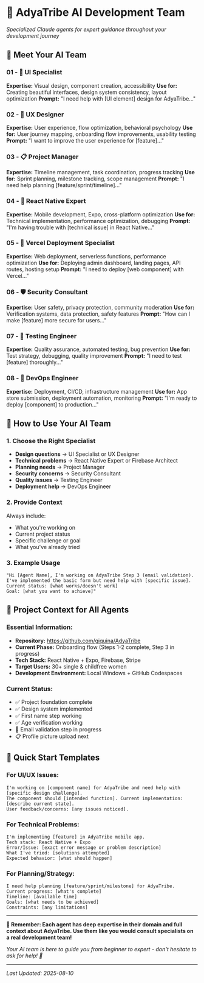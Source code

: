 # 🤖 AdyaTribe AI Development Team

*Specialized Claude agents for expert guidance throughout your development journey*

## 👥 **Meet Your AI Team**

### **01 - 🎨 UI Specialist**
**Expertise:** Visual design, component creation, accessibility
**Use for:** Creating beautiful interfaces, design system consistency, layout optimization
**Prompt:** "I need help with [UI element] design for AdyaTribe..."

### **02 - 🧠 UX Designer** 
**Expertise:** User experience, flow optimization, behavioral psychology
**Use for:** User journey mapping, onboarding flow improvements, usability testing
**Prompt:** "I want to improve the user experience for [feature]..."

### **03 - 📋 Project Manager**
**Expertise:** Timeline management, task coordination, progress tracking
**Use for:** Sprint planning, milestone tracking, scope management
**Prompt:** "I need help planning [feature/sprint/timeline]..."

### **04 - 📱 React Native Expert**
**Expertise:** Mobile development, Expo, cross-platform optimization
**Use for:** Technical implementation, performance optimization, debugging
**Prompt:** "I'm having trouble with [technical issue] in React Native..."

### **05 - 🚀 Vercel Deployment Specialist**
**Expertise:** Web deployment, serverless functions, performance optimization
**Use for:** Deploying admin dashboard, landing pages, API routes, hosting setup
**Prompt:** "I need to deploy [web component] with Vercel..."

### **06 - 🛡️ Security Consultant**
**Expertise:** User safety, privacy protection, community moderation
**Use for:** Verification systems, data protection, safety features
**Prompt:** "How can I make [feature] more secure for users..."

### **07 - 🧪 Testing Engineer**
**Expertise:** Quality assurance, automated testing, bug prevention
**Use for:** Test strategy, debugging, quality improvement
**Prompt:** "I need to test [feature] thoroughly..."

### **08 - 🚀 DevOps Engineer**
**Expertise:** Deployment, CI/CD, infrastructure management
**Use for:** App store submission, deployment automation, monitoring
**Prompt:** "I'm ready to deploy [component] to production..."

## 🎯 **How to Use Your AI Team**

### **1. Choose the Right Specialist**
- **Design questions** → UI Specialist or UX Designer
- **Technical problems** → React Native Expert or Firebase Architect
- **Planning needs** → Project Manager
- **Security concerns** → Security Consultant
- **Quality issues** → Testing Engineer
- **Deployment help** → DevOps Engineer

### **2. Provide Context**
Always include:
- What you're working on
- Current project status
- Specific challenge or goal
- What you've already tried

### **3. Example Usage**
```
"Hi [Agent Name], I'm working on AdyaTribe Step 3 (email validation). 
I've implemented the basic form but need help with [specific issue].
Current status: [what works/doesn't work]
Goal: [what you want to achieve]"
```

## 📱 **Project Context for All Agents**

### **Essential Information:**
- **Repository:** https://github.com/giquina/AdyaTribe
- **Current Phase:** Onboarding flow (Steps 1-2 complete, Step 3 in progress)
- **Tech Stack:** React Native + Expo, Firebase, Stripe
- **Target Users:** 30+ single & childfree women
- **Development Environment:** Local Windows + GitHub Codespaces

### **Current Status:**
- ✅ Project foundation complete
- ✅ Design system implemented
- ✅ First name step working
- ✅ Age verification working
- 🔄 Email validation step in progress
- 📋 Profile picture upload next

## 🎯 **Quick Start Templates**

### **For UI/UX Issues:**
```
I'm working on [component name] for AdyaTribe and need help with [specific design challenge]. 
The component should [intended function]. Current implementation: [describe current state].
User feedback/concerns: [any issues noticed].
```

### **For Technical Problems:**
```
I'm implementing [feature] in AdyaTribe mobile app. 
Tech stack: React Native + Expo
Error/Issue: [exact error message or problem description]
What I've tried: [solutions attempted]
Expected behavior: [what should happen]
```

### **For Planning/Strategy:**
```
I need help planning [feature/sprint/milestone] for AdyaTribe.
Current progress: [what's complete]
Timeline: [available time]
Goals: [what needs to be achieved]
Constraints: [any limitations]
```

---

**🤖 Remember: Each agent has deep expertise in their domain and full context about AdyaTribe. Use them like you would consult specialists on a real development team!**

*Your AI team is here to guide you from beginner to expert - don't hesitate to ask for help! 🌟*


---

*Last Updated: 2025-08-10*
